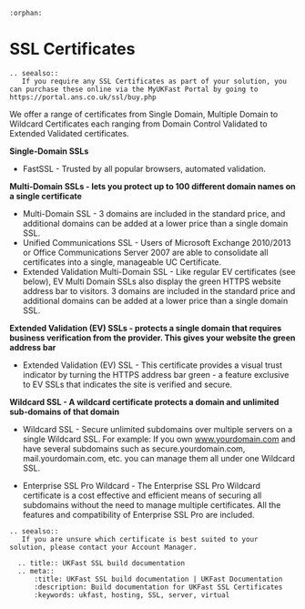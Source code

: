 ```eval_rst
:orphan:
```

# SSL Certificates

```eval_rst
.. seealso::
   If you require any SSL Certificates as part of your solution, you can purchase these online via the MyUKFast Portal by going to https://portal.ans.co.uk/ssl/buy.php
```

We offer a range of certificates from Single Domain, Multiple Domain to Wildcard Certificates each ranging from Domain Control Validated to Extended Validated certificates.

**Single-Domain SSLs**

- FastSSL - Trusted by all popular browsers, automated validation.

**Multi-Domain SSLs - lets you protect up to 100 different domain names on a single certificate**

- Multi-Domain SSL -  3 domains are included in the standard price, and additional domains can be added at a lower price than a single domain SSL.
- Unified Communications SSL - Users of Microsoft Exchange 2010/2013 or Office Communications Server 2007 are able to consolidate all certificates into a single, manageable UC Certificate.
- Extended Validation Multi-Domain SSL -  Like regular EV certificates (see below), EV Multi Domain SSLs also display the green HTTPS website address bar to visitors. 3 domains are included in the standard price and additional domains can be added at a lower price than a single domain SSL.

**Extended Validation (EV) SSLs - protects a single domain that requires business verification from the provider. This gives your website the green address bar**

- Extended Validation (EV) SSL - This certificate provides a visual trust indicator by turning the HTTPS address bar green - a feature exclusive to EV SSLs that indicates the site is verified and secure.

**Wildcard SSL - A wildcard certificate protects a domain and unlimited sub-domains of that domain**

- Wildcard SSL - Secure unlimited subdomains over multiple servers on a single Wildcard SSL. For example: If you own www.yourdomain.com and have several subdomains such as secure.yourdomain.com, mail.yourdomain.com, etc. you can manage them all under one Wildcard SSL.

- Enterprise SSL Pro Wildcard - The Enterprise SSL Pro Wildcard certificate is a cost effective and efficient means of securing all subdomains without the need to manage multiple certificates. All the features and compatibility of Enterprise SSL Pro are included.

```eval_rst
.. seealso::
   If you are unsure which certificate is best suited to your solution, please contact your Account Manager.
```

```eval_rst
  .. title:: UKFast SSL build documentation
  .. meta::
      :title: UKFast SSL build documentation | UKFast Documentation
      :description: Build documentation for UKFast SSL Certificates
      :keywords: ukfast, hosting, SSL, server, virtual
```

